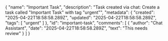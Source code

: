 {
  "name": "Important Task",
  "description": "Task created via chat: Create a task called \"Important Task\" with tag \"urgent\"",
  "metadata": {
    "created": "2025-04-22T18:58:58.289Z",
    "updated": "2025-04-22T18:58:58.289Z",
    "tags": [
      "urgent"
    ]
  },
  "id": "important-task",
  "comments": [
    {
      "author": "Chat Assistant",
      "date": "2025-04-22T18:58:58.289Z",
      "text": "This needs review"
    }
  ]
}